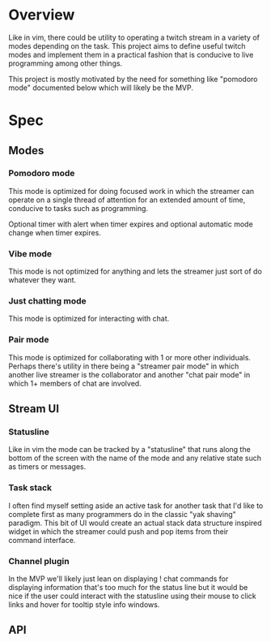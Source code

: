 # Overview

Like in vim, there could be utility to operating a twitch stream in a variety of modes depending on the task. This
project aims to define useful twitch modes and implement them in a practical fashion that is conducive to live
programming among other things.

This project is mostly motivated by the need for something like "pomodoro mode" documented below which will likely be the MVP.

# Spec

## Modes

### Pomodoro mode

This mode is optimized for doing focused work in which the streamer can operate on a single thread of attention for an extended amount of time, conducive to tasks such as programming.

Optional timer with alert when timer expires and optional automatic mode change when timer expires.

### Vibe mode

This mode is not optimized for anything and lets the streamer just sort of do whatever they want.

### Just chatting mode

This mode is optimized for interacting with chat.

### Pair mode

This mode is optimized for collaborating with 1 or more other individuals. Perhaps there's utility in there being a "streamer pair mode" in which another live streamer is the collaborator and another "chat pair mode" in which 1+ members of chat are involved.

## Stream UI

### Statusline

Like in vim the mode can be tracked by a "statusline" that runs along the bottom of the screen with the name of the mode and any relative state such as timers or messages. 

### Task stack

I often find myself setting aside an active task for another task that I'd like to complete first as many programmers do in the classic "yak shaving" paradigm. This bit of UI would create an actual stack data structure inspired widget in which the streamer could push and pop items from their command interface.

### Channel plugin

In the MVP we'll likely just lean on displaying ! chat commands for displaying information that's too much for the status line but it would be nice if the user could interact with the statusline using their mouse to click links and hover for tooltip style info windows.

## API
